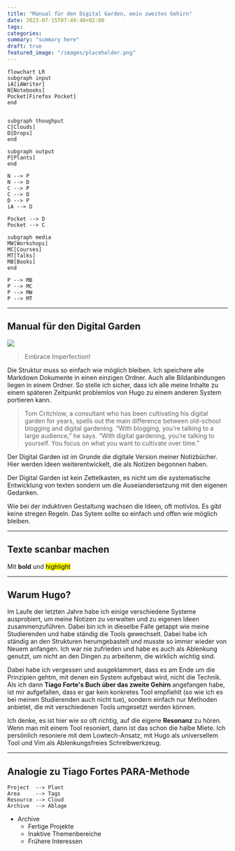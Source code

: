 ```yaml
---
title: "Manual für den Digital Garden, mein zweites Gehirn"
date: 2023-07-15T07:49:40+02:00
tags:
categories:
summary: "summary here"
draft: true
featured_image: "/images/placeholder.png"
---
```



```mermaid
flowchart LR 
subgraph input
iA[iAWriter]
N[Notebooks]
Pocket[Firefox Pocket]
end


subgraph thoughput
C[Clouds]
D[Drops]
end

subgraph output
P[Plants]
end

N --> P
N --> D
C --> P
C --> D
D --> P
iA --> D

Pocket --> D
Pocket --> C

subgraph media
MW[Workshops]
MC[Courses]
MT[Talks]
MB[Books]
end

P --> MB
P --> MC
P --> MW
P --> MT

```

<hr>

## Manual für den Digital Garden 

<img class="p-top-50 p-bot-50" src="/images/digitalgarden.png">

> Embrace Imperfection!

Die Struktur muss so einfach wie möglich bleiben. Ich speichere alle Markdown Dokumente in einen einzigen Ordner. Auch alle Bildanbindungen liegen in einem Ordner. So stelle ich sicher, dass ich alle meine Inhalte zu einem späteren Zeitpunkt problemlos von Hugo zu einem anderen System portieren kann.

> Tom Critchlow, a consultant who has been cultivating his digital garden for years, spells out the main difference between old-school blogging and digital gardening. “With blogging, you’re talking to a large audience,” he says. “With digital gardening, you’re talking to yourself. You focus on what you want to cultivate over time.”

Der Digital Garden ist im Grunde die digitale Version meiner Notizbücher. Hier werden Ideen weiterentwickelt, die als Notizen begonnen haben. 

Der Digital Garden ist kein Zettelkasten, es nicht um die systematische Entwicklung von texten sondern um die Auseiandersetzung mit den eigenen Gedanken. 

Wie bei der induktiven Gestaltung wachsen die Ideen, oft motivlos. Es gibt keine stregen Regeln. Das Sytem sollte so einfach und offen wie möglich bleiben.

---

## Texte scanbar machen

Mit **bold** und <mark>highlight</mark>

---

## Warum Hugo?

Im Laufe der letzten Jahre habe ich einige verschiedene Systeme ausprobiert, um meine Notizen zu verwalten und zu eigenen Ideen zusammenzuführen. Dabei bin ich in dieselbe Falle getappt wie meine Studierenden und habe ständig die Tools gewechselt. Dabei habe ich ständig an den Strukturen herumgebastelt und musste so immer wieder von Neuem anfangen. Ich war nie zufrieden und habe es auch als Ablenkung genutzt, um nicht an den Dingen zu arbeitenm, die wirklich wichtig sind. 

Dabei habe ich vergessen und ausgeklammert, dass es am Ende um die Prinzipien gehtm, mit denen ein System aufgebaut wird, nicht die Technik. Als ich dann **Tiago Forte's Buch über das zweite Gehirn** angefangen habe, ist mir aufgefallen, dass er gar kein konkretes Tool empfiehlt (so wie ich es bei meinen Studierenden auch nicht tue), sondern einfach nur Methoden anbietet, die mit verschiedenen Tools umgesetzt werden können.

Ich denke, es ist hier wie so oft richtig, auf die eigene **Resonanz** zu hören. Wenn man mit einem Tool resoniert, dann ist das schon die halbe Miete. Ich persönlich resoniere mit dem Lowtech-Ansatz, mit Hugo als universellem Tool und Vim als Ablenkungsfreies Schreibwerkzeug. 

---

## Analogie zu Tiago Fortes PARA-Methode
```
Project  --> Plant
Area     --> Tags
Resource --> Cloud
Archive  --> Ablage
```

- Archive
    - Fertige Projekte
    - Inaktive Themenbereiche
    - Frühere Interessen

